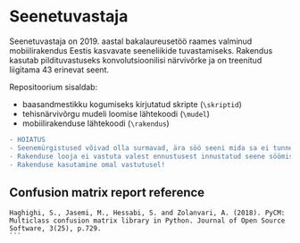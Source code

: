 # Seenetuvastaja

Seenetuvastaja on 2019. aastal bakalaureusetöö raames valminud mobiilirakendus Eestis kasvavate seeneliikide tuvastamiseks. Rakendus kasutab pildituvastuseks konvolutsioonilisi närvivõrke ja on treenitud liigitama 43 erinevat seent.

Repositoorium sisaldab:

* baasandmestikku kogumiseks kirjutatud skripte (`\skriptid`)
* tehisnärvivõrgu mudeli loomise lähtekoodi (`\mudel`)
* mobiilirakenduse lähtekoodi (`\rakendus`)

```diff
- HOIATUS
- Seenemürgistused võivad olla surmavad, ära söö seeni mida sa ei tunne!
- Rakenduse looja ei vastuta valest ennustusest innustatud seene söömisest tulenevate terviserikete eest!
- Rakenduse kasutamine omal vastutusel!
```

## Confusion matrix report reference

````
Haghighi, S., Jasemi, M., Hessabi, S. and Zolanvari, A. (2018). PyCM: Multiclass confusion matrix library in Python. Journal of Open Source Software, 3(25), p.729.
```

